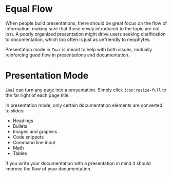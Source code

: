 # Equal Flow

When people build presentations, there should be great focus on the flow of information, making sure that those newly introduced to the topic are not lost. A poorly organized presentation might drive users seeking clarification to documentation, which too often is just as unfriendly to neophytes.

Presentation mode in `Znai` is meant to help with both issues, mutually reinforcing good flow in presentations and documentation.


# Presentation Mode

`Znai` can turn any page into a presentation. Simply click `icon:resize-full` to the far right of each page title.

In presentation mode, only certain documentation elements are converted to slides:

* Headings
* Bullets
* Images and graphics
* Code snippets
* Command line input
* Math
* Tables

If you write your documentation with a presentation in mind it should improve the flow of your documentation.
